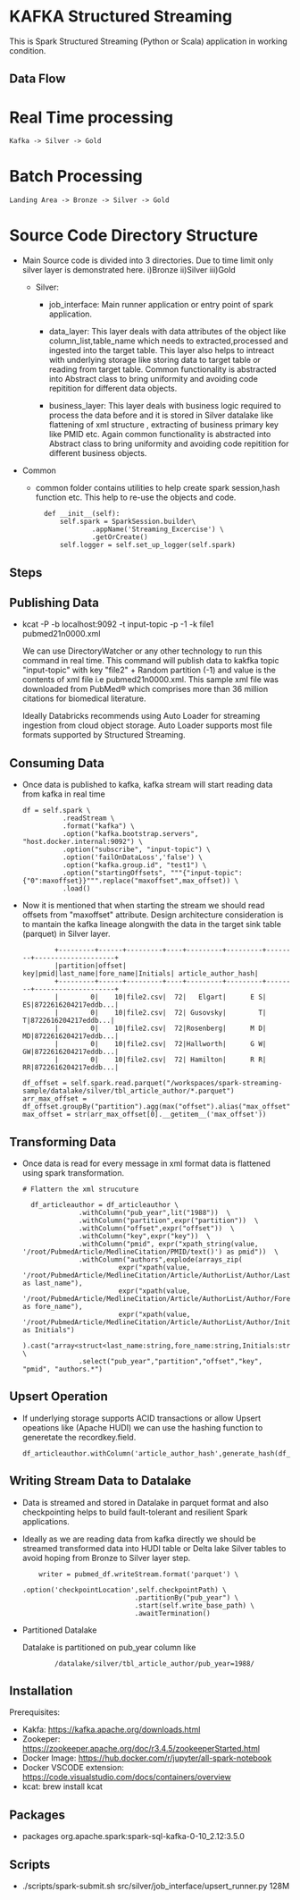 # KAFKA Structured Streaming

This is Spark Structured Streaming (Python or Scala) application in working condition.

## Data Flow

# Real Time processing
    Kafka -> Silver -> Gold

# Batch Processing
    Landing Area -> Bronze -> Silver -> Gold

# Source Code Directory Structure

- Main Source code is divided into 3 directories. Due to time limit only silver layer is demonstrated here.
  i)Bronze ii)Silver iii)Gold

  - Silver:

    - job_interface: Main runner application or entry point of spark application.

    - data_layer: This layer deals with data attributes of the object like column_list,table_name which needs to extracted,processed and ingested into the target table. This layer also helps to intreact with underlying storage like storing data to target table or reading from target table. Common functionality is abstracted into Abstract class to bring uniformity and avoiding code repitition for different data objects.

    - business_layer: This layer deals with business logic required to process the data before and it is stored in Silver datalake like flattening of xml structure , extracting of business primary key like PMID etc. Again common functionality is abstracted into Abstract class to bring uniformity and avoiding code repitition for different business objects.

- Common
    - common folder contains utilities to help create spark session,hash function etc. This help to re-use the objects and code.

            def __init__(self):
                self.spark = SparkSession.builder\
                        .appName('Streaming_Excercise') \
                        .getOrCreate()
                self.logger = self.set_up_logger(self.spark)


## Steps

## Publishing Data

- kcat -P -b localhost:9092 -t input-topic -p -1 -k file1 pubmed21n0000.xml

  We can use DirectoryWatcher or any other technology to run this command in real time. This command will publish data to kakfka topic "input-topic" with key "file2" + Random partition (-1) and value is the contents of xml file i.e pubmed21n0000.xml. This sample xml file was downloaded from PubMed® which comprises more than 36 million citations for biomedical literature.

  Ideally Databricks recommends using Auto Loader for streaming ingestion from cloud object storage. Auto Loader supports most file formats supported by Structured Streaming.

## Consuming Data

- Once data is published to kafka, kafka stream will start reading data from kafka in real time

      df = self.spark \
                .readStream \
                .format("kafka") \
                .option("kafka.bootstrap.servers", "host.docker.internal:9092") \
                .option("subscribe", "input-topic") \
                .option('failOnDataLoss','false') \
                .option("kafka.group.id", "test1") \
                .option("startingOffsets", """{"input-topic":{"0":maxoffset}}""".replace("maxoffset",max_offset)) \
                .load()

- Now it is mentioned that when starting the stream we should read offsets from "maxoffset" attribute. Design architecture consideration is to mantain the kafka lineage alongwith the data in the target sink table (parquet) in Silver layer.

              +---------+------+---------+----+---------+---------+--------+--------------------+
              |partition|offset|      key|pmid|last_name|fore_name|Initials| article_author_hash|
              +---------+------+---------+----+---------+---------+--------+--------------------+
              |        0|    10|file2.csv|  72|   Elgart|      E S|      ES|8722616204217eddb...|
              |        0|    10|file2.csv|  72| Gusovsky|        T|       T|8722616204217eddb...|
              |        0|    10|file2.csv|  72|Rosenberg|      M D|      MD|8722616204217eddb...|
              |        0|    10|file2.csv|  72|Hallworth|      G W|      GW|8722616204217eddb...|
              |        0|    10|file2.csv|  72| Hamilton|      R R|      RR|8722616204217eddb...|

      df_offset = self.spark.read.parquet("/workspaces/spark-streaming-sample/datalake/silver/tbl_article_author/*.parquet")
      arr_max_offset = df_offset.groupBy("partition").agg(max("offset").alias("max_offset")).collect()
      max_offset = str(arr_max_offset[0].__getitem__('max_offset'))

## Transforming Data
- Once data is read for every message in xml format data is flattened using spark transformation.

      # Flattern the xml strucuture

        df_articleauthor = df_articleauthor \
                    .withColumn("pub_year",lit("1988"))  \
                    .withColumn("partition",expr("partition"))  \
                    .withColumn("offset",expr("offset"))  \
                    .withColumn("key",expr("key"))  \
                    .withColumn("pmid", expr("xpath_string(value, '/root/PubmedArticle/MedlineCitation/PMID/text()') as pmid"))  \
                    .withColumn("authors",explode(arrays_zip(
                              expr("xpath(value, '/root/PubmedArticle/MedlineCitation/Article/AuthorList/Author/LastName/text()') as last_name"),
                              expr("xpath(value, '/root/PubmedArticle/MedlineCitation/Article/AuthorList/Author/ForeName/text()') as fore_name"),
                              expr("xpath(value, '/root/PubmedArticle/MedlineCitation/Article/AuthorList/Author/Initials/text()') as Initials")
                              ).cast("array<struct<last_name:string,fore_name:string,Initials:string>>"))) \
                    .select("pub_year","partition","offset","key", "pmid", "authors.*")



## Upsert Operation
- If underlying storage supports ACID transactions or allow Upsert opeations like (Apache HUDI) we can use the hashing function to  generetate the recordkey.field.

      df_articleauthor.withColumn('article_author_hash',generate_hash(df_articleauthor.pmid))


## Writing Stream Data to Datalake

- Data is streamed and stored in Datalake in parquet format and also checkpointing helps to build fault-tolerant and resilient Spark applications.
- Ideally as we are reading data from kafka directly we should be streamed transformed data into HUDI table or Delta lake Silver tables to avoid hoping from Bronze to Silver layer step.

          writer = pubmed_df.writeStream.format('parquet') \
                                  .option('checkpointLocation',self.checkpointPath) \
                                  .partitionBy("pub_year") \
                                  .start(self.write_base_path) \
                                  .awaitTermination()
- Partitioned Datalake

    Datalake is partitioned on pub_year column like

              /datalake/silver/tbl_article_author/pub_year=1988/


## Installation

Prerequisites:
- Kakfa: https://kafka.apache.org/downloads.html
- Zookeper: https://zookeeper.apache.org/doc/r3.4.5/zookeeperStarted.html
- Docker Image: https://hub.docker.com/r/jupyter/all-spark-notebook
- Docker VSCODE extension: https://code.visualstudio.com/docs/containers/overview
- kcat: brew install kcat

## Packages

- packages org.apache.spark:spark-sql-kafka-0-10_2.12:3.5.0

## Scripts

  -    ./scripts/spark-submit.sh src/silver/job_interface/upsert_runner.py 128M